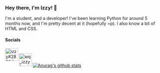 ### Hey there, I'm Izzy! 👋
I'm a student, and a developer! I've been learning Python for around 5 months now, and I'm pretty decent at it (hopefully =p). I also know a bit of HTML and CSS.

#### Socials
[<img align="left" alt="izzy#2859 | discord" width="42px" src="https://cdn.jsdelivr.net/npm/simple-icons@v3/icons/discord.svg">](https://discord.com/users/521872289231273994)
<br/>
[<img align="left" alt="wq_izzy | twitter" width="42px" src="https://cdn.jsdelivr.net/npm/simple-icons@v3/icons/twitter.svg">](https://twitter.com/wq_izzy)
<br/>

[![Anurag's github stats](https://github-readme-stats.vercel.app/api?username=izzy-q&show_icons=true&theme=dracula)](https://github.com/anuraghazra/github-readme-stats)
